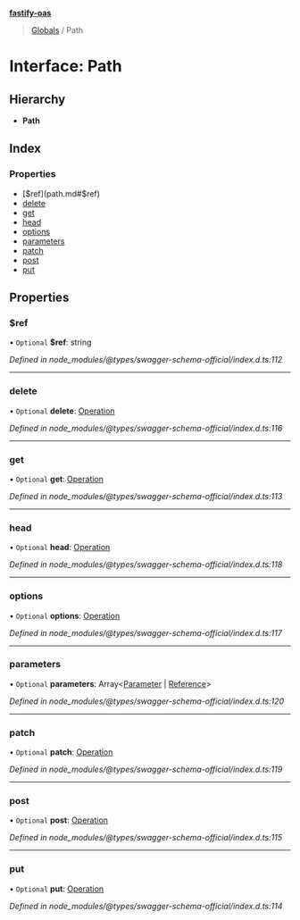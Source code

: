 **[fastify-oas](../README.md)**

> [Globals](../README.md) / Path

# Interface: Path

## Hierarchy

* **Path**

## Index

### Properties

* [$ref](path.md#$ref)
* [delete](path.md#delete)
* [get](path.md#get)
* [head](path.md#head)
* [options](path.md#options)
* [parameters](path.md#parameters)
* [patch](path.md#patch)
* [post](path.md#post)
* [put](path.md#put)

## Properties

### $ref

• `Optional` **$ref**: string

*Defined in node_modules/@types/swagger-schema-official/index.d.ts:112*

___

### delete

• `Optional` **delete**: [Operation](operation.md)

*Defined in node_modules/@types/swagger-schema-official/index.d.ts:116*

___

### get

• `Optional` **get**: [Operation](operation.md)

*Defined in node_modules/@types/swagger-schema-official/index.d.ts:113*

___

### head

• `Optional` **head**: [Operation](operation.md)

*Defined in node_modules/@types/swagger-schema-official/index.d.ts:118*

___

### options

• `Optional` **options**: [Operation](operation.md)

*Defined in node_modules/@types/swagger-schema-official/index.d.ts:117*

___

### parameters

• `Optional` **parameters**: Array\<[Parameter](../README.md#parameter) \| [Reference](reference.md)>

*Defined in node_modules/@types/swagger-schema-official/index.d.ts:120*

___

### patch

• `Optional` **patch**: [Operation](operation.md)

*Defined in node_modules/@types/swagger-schema-official/index.d.ts:119*

___

### post

• `Optional` **post**: [Operation](operation.md)

*Defined in node_modules/@types/swagger-schema-official/index.d.ts:115*

___

### put

• `Optional` **put**: [Operation](operation.md)

*Defined in node_modules/@types/swagger-schema-official/index.d.ts:114*
